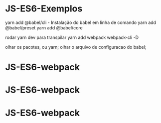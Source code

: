 # JS-ES6-Exemplos

yarn add @babel/cli - Instalação do babel em linha de comando
yarn add @babel/preset
yarn add @babel/core

rodar yarn dev para transpilar
yarn add webpack webpack-cli -D

olhar os pacotes, ou yarn;
olhar o arquivo de configuracao do babel;
# JS-ES6-webpack
# JS-ES6-webpack
# JS-ES6-webpack
